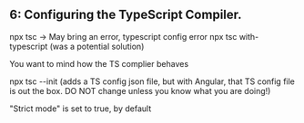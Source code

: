 ## 6: Configuring the TypeScript Compiler.

npx tsc -> May bring an error, typescript config error
npx tsc with-typescript (was a potential solution)

You want to mind how the TS complier behaves

npx tsc --init (adds a TS config json file, but with Angular, that TS config file is out the box. DO NOT change unless you know what you are doing!)

"Strict mode" is set to true, by default